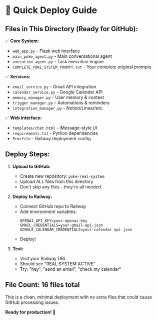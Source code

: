 # 🚀 Quick Deploy Guide

## Files in This Directory (Ready for GitHub):

✅ **Core System:**
- `web_app.py` - Flask web interface  
- `main_poke_agent.py` - Main conversational agent
- `execution_agent.py` - Task execution engine
- `COMPLETE_POKE_SYSTEM_PROMPT.txt` - Your complete original prompts

✅ **Services:**
- `email_service.py` - Gmail API integration
- `calendar_service.py` - Google Calendar API  
- `memory_manager.py` - User memory & context
- `trigger_manager.py` - Automations & reminders
- `integration_manager.py` - Notion/Linear/etc.

✅ **Web Interface:**
- `templates/chat.html` - iMessage-style UI
- `requirements.txt` - Python dependencies
- `Procfile` - Railway deployment config

## Deploy Steps:

1. **Upload to GitHub:**
   - Create new repository: `poke-real-system`
   - Upload ALL files from this directory
   - Don't skip any files - they're all needed

2. **Deploy to Railway:**
   - Connect GitHub repo to Railway
   - Add environment variables:
     ```
     OPENAI_API_KEY=your-openai-key
     GMAIL_CREDENTIALS=your-gmail-api-json
     GOOGLE_CALENDAR_CREDENTIALS=your-calendar-api-json
     ```
   - Deploy!

3. **Test:**
   - Visit your Railway URL
   - Should see "REAL SYSTEM ACTIVE" 
   - Try: "hey", "send an email", "check my calendar"

## File Count: 16 files total
This is a clean, minimal deployment with no extra files that could cause GitHub processing issues.

**Ready for production! 🎯**
